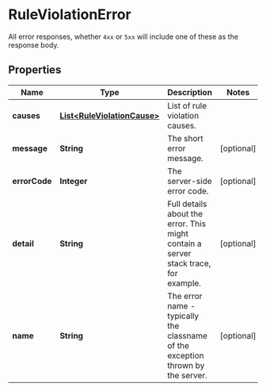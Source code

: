 

# RuleViolationError

All error responses, whether `4xx` or `5xx` will include one of these as the response body.

## Properties

| Name | Type | Description | Notes |
|------------ | ------------- | ------------- | -------------|
|**causes** | [**List&lt;RuleViolationCause&gt;**](RuleViolationCause.md) | List of rule violation causes. |  |
|**message** | **String** | The short error message. |  [optional] |
|**errorCode** | **Integer** | The server-side error code. |  [optional] |
|**detail** | **String** | Full details about the error.  This might contain a server stack trace, for example. |  [optional] |
|**name** | **String** | The error name - typically the classname of the exception thrown by the server. |  [optional] |



